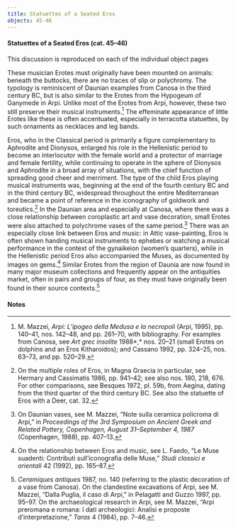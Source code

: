 ```yaml
---
title: Statuettes of a Seated Eros
objects: 45-46
---
```

#### Statuettes of a Seated Eros (cat. 45–46)

<span class="discussion-note">This discussion is reproduced on each of the individual object pages</span>

These musician Erotes must originally have been mounted on animals:
beneath the buttocks, there are no traces of slip or polychromy. The
typology is reminiscent of Daunian examples from Canosa in the third
century <span class="smcaps">BC</span>, but is also
similar to the Erotes from the Hypogeum of Ganymede in Arpi. Unlike most
of the Erotes from Arpi, however, these two still preserve their musical
instruments.[^1] The effeminate appearance of little Erotes like these
is often accentuated, especially in terracotta statuettes, by such
ornaments as necklaces and leg bands.

Eros, who in the Classical period is primarily a figure complementary to
Aphrodite and Dionysos, enlarged his role in the Hellenistic period to
become an interlocutor with the female world and a protector of marriage
and female fertility, while continuing to operate in the sphere of
Dionysos and Aphrodite in a broad array of situations, with the chief
function of spreading good cheer and merriment. The type of the child
Eros playing musical instruments was, beginning at the end of the fourth
century <span class="smcaps">BC</span> and in the
third century <span class="smcaps">BC</span>,
widespread throughout the entire Mediterranean and became a point of
reference in the iconography of goldwork and toreutics.[^2] In the
Daunian area and especially at Canosa, where there was a close
relationship between coroplastic art and vase decoration, small Erotes
were also attached to polychrome vases of the same period.[^3] There was
an especially close link between Eros and music: in Attic vase-painting,
Eros is often shown handing musical instruments to ephebes or watching a
musical performance in the context of the gynaikeion (women’s quarters),
while in the Hellenistic period Eros also accompanied the Muses, as
documented by images on gems.[^4] Similar Erotes from the region of
Daunia are now found in many major museum collections and frequently
appear on the antiquities market, often in pairs and groups of four, as
they must have originally been found in their source contexts.[^5]

#### Notes

[^1]: M. Mazzei, *Arpi: L’ipogeo della Medusa e la necropoli* (Arpi,
    1995), pp. 140–41, nos. 142–48, and pp. 261–70, with bibliography.
    For examples from Canosa, see *<span
    class="smcaps">Art grec insolite</span>* 1988*,*
    nos. 20–21 (small Erotes on dolphins and an Eros Kitharoidos); and
    <span class="smcaps">Cassano</span> 1992, pp.
    324–25, nos. 63–73, and pp. 520–29.

[^2]: On the multiple roles of Eros, in Magna Graecia in particular, see
    <span class="smcaps">Hermary and Cassimatis</span>
    1986, pp. 941–42; see also nos. 180, 218, 676. For other
    comparisons, see <span
    class="smcaps">Besques</span> 1972, pl. 59b, from
    Aegina, dating from the third quarter of the third century <span
    class="smcaps">BC.</span> See also the statuette
    of Eros with a Deer, cat. 32.

[^3]: On Daunian vases, see M. Mazzei, “Note sulla ceramica policroma di
    Arpi,” in *Proceedings of the 3rd Symposium on Ancient Greek and
    Related Pottery, Copenhagen, August 31–September 4, 1987*
    (Copenhagen, 1988), pp. 407–13.

[^4]: On the relationship between Eros and music, see L. Faedo, “Le Muse
    suadenti: Contributi sull’iconografia delle Muse,” *Studi classici e
    orientali* 42 (1992), pp. 165–87.

[^5]: <span class="smcaps">*Ceramiques antiques*
    1987,</span> no. 140 (referring to the plastic decoration of a vase
    from Canosa). On the clandestine excavations of Arpi, see M. Mazzei,
    “Dalla Puglia, il caso di Arpi,” in <span
    class="smcaps">Pelagatti and Guzzo</span> 1997,
    pp. 95–97. On the archaeological research in Arpi, see M. Mazzei,
    “Arpi preromana e romana: I dati archeologici: Analisi e proposte
    d’interpretazione,” *Taras* 4 (1984), pp. 7–46.
